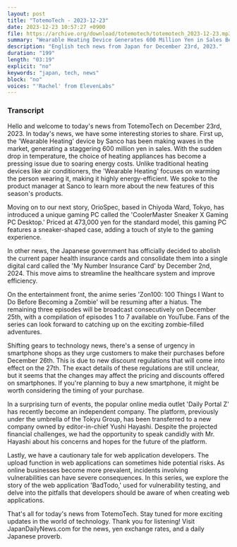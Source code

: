 ```yaml
---
layout: post
title: "TotemoTech - 2023-12-23"
date: 2023-12-23 10:57:27 +0900
file: https://archive.org/download/totemotech/totemotech_2023-12-23.mp3
summary: "Wearable Heating Device Generates 600 Million Yen in Sales Behind the Scenes / Gaming PC in the Form of Sneakers Available for 473,000 Yen, & more…"
description: "English tech news from Japan for December 23rd, 2023."
duration: "199"
length: "03:19"
explicit: "no"
keywords: "japan, tech, news"
block: "no"
voices: "'Rachel' from ElevenLabs"
---
```


### Transcript

Hello and welcome to today's news from TotemoTech on December 23rd, 2023. In today's news, we have some interesting stories to share. First up, the 'Wearable Heating' device by Sanco has been making waves in the market, generating a staggering 600 million yen in sales. With the sudden drop in temperature, the choice of heating appliances has become a pressing issue due to soaring energy costs. Unlike traditional heating devices like air conditioners, the 'Wearable Heating' focuses on warming the person wearing it, making it highly energy-efficient. We spoke to the product manager at Sanco to learn more about the new features of this season's products.

Moving on to our next story, OrioSpec, based in Chiyoda Ward, Tokyo, has introduced a unique gaming PC called the 'CoolerMaster Sneaker X Gaming PC Desktop.' Priced at 473,000 yen for the standard model, this gaming PC features a sneaker-shaped case, adding a touch of style to the gaming experience.

In other news, the Japanese government has officially decided to abolish the current paper health insurance cards and consolidate them into a single digital card called the 'My Number Insurance Card' by December 2nd, 2024. This move aims to streamline the healthcare system and improve efficiency.

On the entertainment front, the anime series 'Zon100: 100 Things I Want to Do Before Becoming a Zombie' will be resuming after a hiatus. The remaining three episodes will be broadcast consecutively on December 25th, with a compilation of episodes 1 to 7 available on YouTube. Fans of the series can look forward to catching up on the exciting zombie-filled adventures.

Shifting gears to technology news, there's a sense of urgency in smartphone shops as they urge customers to make their purchases before December 26th. This is due to new discount regulations that will come into effect on the 27th. The exact details of these regulations are still unclear, but it seems that the changes may affect the pricing and discounts offered on smartphones. If you're planning to buy a new smartphone, it might be worth considering the timing of your purchase.

In a surprising turn of events, the popular online media outlet 'Daily Portal Z' has recently become an independent company. The platform, previously under the umbrella of the Tokyu Group, has been transferred to a new company owned by editor-in-chief Yushi Hayashi. Despite the projected financial challenges, we had the opportunity to speak candidly with Mr. Hayashi about his concerns and hopes for the future of the platform.

Lastly, we have a cautionary tale for web application developers. The upload function in web applications can sometimes hide potential risks. As online businesses become more prevalent, incidents involving vulnerabilities can have severe consequences. In this series, we explore the story of the web application 'BadTodo,' used for vulnerability testing, and delve into the pitfalls that developers should be aware of when creating web applications.

That's all for today's news from TotemoTech. Stay tuned for more exciting updates in the world of technology. Thank you for listening!   Visit JapanDailyNews.com for the news, yen exchange rates, and a daily Japanese proverb.
